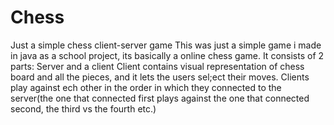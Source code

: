 # Chess
Just a simple chess client-server game
This was just a simple game i made in java as a school project, its basically a online chess game.
It consists of 2 parts: Server and a client
Client contains visual representation of chess board and all the pieces, and it lets the users sel;ect their moves.
Clients play against ech other in the order in which they connected to the server(the one that connected first plays against the one 
that connected second, the third vs the fourth etc.)
